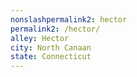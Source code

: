 ```yaml
---
﻿nonslashpermalink2: hector
permalink2: /hector/
alley: Hector
city: North Canaan
state: Connecticut
---
```

